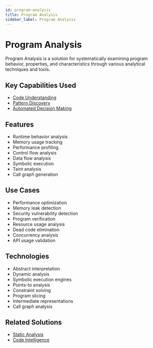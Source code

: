 ```yaml
---
id: program-analysis
title: Program Analysis
sidebar_label: Program Analysis
---
```


# Program Analysis

Program Analysis is a solution for systematically examining program behavior, properties, and characteristics through various analytical techniques and tools.

## Key Capabilities Used

- [Code Understanding](../capabilities/code-understanding)
- [Pattern Discovery](../capabilities/pattern-discovery)
- [Automated Decision Making](../capabilities/automated-decision-making)

## Features

- Runtime behavior analysis
- Memory usage tracking
- Performance profiling
- Control flow analysis
- Data flow analysis
- Symbolic execution
- Taint analysis
- Call graph generation

## Use Cases

- Performance optimization
- Memory leak detection
- Security vulnerability detection
- Program verification
- Resource usage analysis
- Dead code elimination
- Concurrency analysis
- API usage validation

## Technologies

- Abstract interpretation
- Dynamic analysis
- Symbolic execution engines
- Points-to analysis
- Constraint solving
- Program slicing
- Intermediate representations
- Call graph analysis

## Related Solutions

- [Static Analysis](./static-analysis)
- [Code Intelligence](./code-intelligence)
